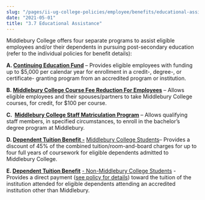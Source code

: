 ```yaml
---
slug: "/pages/ii-ug-college-policies/employee/benefits/educational-assistance"
date: "2021-05-01"
title: "3.7 Educational Assistance"
---
```


Middlebury College offers four separate programs to assist eligible employees and/or their dependents in pursuing post-secondary education (refer to the individual policies for benefit details):

**A. [Continuing Education Fund](http://www.middlebury.edu/offices/business/hr/Learninganddevelopment/classesforcontinuinged)** – Provides eligible employees with funding up to $5,000 per calendar year for enrollment in a credit-, degree-, or certificate- granting program from an accredited program or institution.

**B. [Middlebury College Course Fee Reduction For Employees](http://www.middlebury.edu/offices/business/hr/Learninganddevelopment/classesatMidd)** – Allows eligible employees and their spouses/partners to take Middlebury College courses, for credit, for $100 per course.

**C.  [Middlebury College Staff Matriculation Program](http://www.middlebury.edu/offices/business/hr/Learninganddevelopment/classesatMidd)** – Allows qualifying staff members, in specified circumstances, to enroll in the bachelor’s degree program at Middlebury.

**D. [Dependent Tuition Benefit -](http://www.middlebury.edu/offices/business/hr/staffandfaculty/benefits/education/info.for.dependents/comprehensivefeecredit)** [Middlebury College Students](http://www.middlebury.edu/offices/business/hr/staffandfaculty/benefits/education/info.for.dependents/comprehensivefeecredit)– Provides a discount of 45% of the combined tuition/room-and-board charges for up to four full years of coursework for eligible dependents admitted to Middlebury College.

**E. [Dependent Tuition Benefit](http://www.middlebury.edu/offices/business/hr/staffandfaculty/benefits/education/info.for.dependents/dependenttuitionbenefit)** [- Non-Middlebury College Students](http://www.middlebury.edu/offices/business/hr/staffandfaculty/benefits/education/info.for.dependents/dependenttuitionbenefit) - Provides a direct payment ([see policy for details](http://www.middlebury.edu/offices/business/hr/staffandfaculty/benefits/education/info.for.dependents/dependenttuitionbenefit)) toward the tuition of the institution attended for eligible dependents attending an accredited institution other than Middlebury.